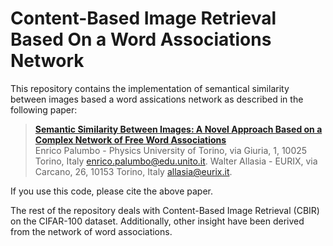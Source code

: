 # Content-Based Image Retrieval Based On a Word Associations Network

This repository contains the implementation of semantical similarity between images based a word assications network as described in the following paper:

> [**Semantic Similarity Between Images: A Novel Approach Based on a Complex Network of Free Word Associations**][1]  
> Enrico Palumbo - Physics University of Torino, via Giuria, 1, 10025 Torino, Italy [enrico.palumbo@edu.unito.it](mailto:enrico.palumbo@edu.unito.it).
> Walter Allasia - EURIX, via Carcano, 26, 10153 Torino, Italy [allasia@eurix.it](mailto:allasia@eurix.it).

If you use this code, please cite the above paper.

The rest of the repository deals with Content-Based Image Retrieval (CBIR) on the CIFAR-100 dataset. Additionally, other insight have been derived from the network of word associations.

















[1]: https://enricopal.github.io/publications/Semantic%20Similarity%20between%20Images.pdf


